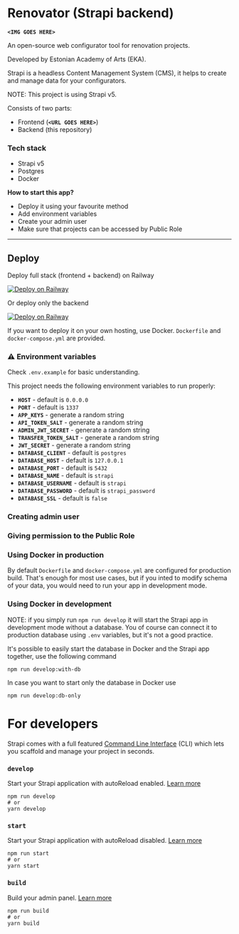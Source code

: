 # Renovator (Strapi backend)

**`<IMG GOES HERE>`**

An open-source web configurator tool for renovation projects.

Developed by Estonian Academy of Arts (EKA).

Strapi is a headless Content Management System (CMS), it helps to create and manage data for your configurators.

NOTE: This project is using Strapi v5.

Consists of two parts:

- Frontend (**`<URL GOES HERE>`**)
- Backend (this repository)

### Tech stack

- Strapi v5
- Postgres
- Docker

**How to start this app?**

- Deploy it using your favourite method
- Add environment variables
- Create your admin user
- Make sure that projects can be accessed by Public Role

---

## Deploy

Deploy full stack (frontend + backend) on Railway

[![Deploy on Railway](https://railway.app/button.svg)](https://railway.app/new/template/ZweBXA)

Or deploy only the backend

[![Deploy on Railway](https://railway.app/button.svg)](https://railway.app/new/template/ZweBXA)

If you want to deploy it on your own hosting, use Docker. `Dockerfile` and `docker-compose.yml` are provided.

### ⚠️ Environment variables

Check `.env.example` for basic understanding.

This project needs the following environment variables to run properly:

- **`HOST`** - default is `0.0.0.0`
- **`PORT`** - default is `1337`
- **`APP_KEYS`** - generate a random string
- **`API_TOKEN_SALT`** - generate a random string
- **`ADMIN_JWT_SECRET`** - generate a random string
- **`TRANSFER_TOKEN_SALT`** - generate a random string
- **`JWT_SECRET`** - generate a random string
- **`DATABASE_CLIENT`** - default is `postgres`
- **`DATABASE_HOST`** - default is `127.0.0.1`
- **`DATABASE_PORT`** - default is `5432`
- **`DATABASE_NAME`** - default is `strapi`
- **`DATABASE_USERNAME`** - default is `strapi`
- **`DATABASE_PASSWORD`** - default is `strapi_password`
- **`DATABASE_SSL`** - default is `false`

### Creating admin user

### Giving permission to the Public Role

### Using Docker in production

By default `Dockerfile` and `docker-compose.yml` are configured for production build.
That's enough for most use cases, but if you inted to modify schema of your data, you would need to run your app in development mode.

### Using Docker in development

NOTE: if you simply run `npm run develop` it will start the Strapi app in development mode without a database. You of course can connect it to production database using `.env` variables, but it's not a good practice.

It's possible to easily start the database in Docker and the Strapi app together, use the following command

```
npm run develop:with-db
```

In case you want to start only the database in Docker use

```
npm run develop:db-only
```

# For developers

Strapi comes with a full featured [Command Line Interface](https://docs.strapi.io/dev-docs/cli) (CLI) which lets you scaffold and manage your project in seconds.

### `develop`

Start your Strapi application with autoReload enabled. [Learn more](https://docs.strapi.io/dev-docs/cli#strapi-develop)

```
npm run develop
# or
yarn develop
```

### `start`

Start your Strapi application with autoReload disabled. [Learn more](https://docs.strapi.io/dev-docs/cli#strapi-start)

```
npm run start
# or
yarn start
```

### `build`

Build your admin panel. [Learn more](https://docs.strapi.io/dev-docs/cli#strapi-build)

```
npm run build
# or
yarn build
```
